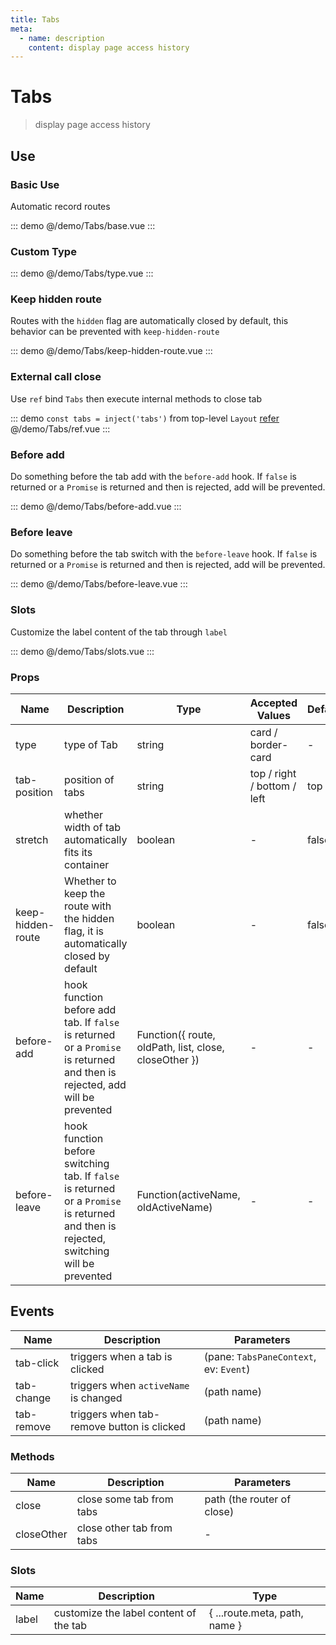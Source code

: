 ```yaml
---
title: Tabs
meta:
  - name: description
    content: display page access history
---
```


# Tabs

> display page access history

## Use

### Basic Use

Automatic record routes

::: demo
@/demo/Tabs/base.vue
:::

### Custom Type

::: demo
@/demo/Tabs/type.vue
:::

### Keep hidden route

Routes with the `hidden` flag are automatically closed by default, this behavior can be prevented with `keep-hidden-route`

::: demo
@/demo/Tabs/keep-hidden-route.vue
:::

### External call close

Use `ref` bind `Tabs` then execute internal methods to close tab

::: demo `const tabs = inject('tabs')` from top-level `Layout` [refer](https://github.com/tolking/element-pro-components/blob/master/docs/src/layout/Layout.vue)
@/demo/Tabs/ref.vue
:::

### Before add

Do something before the tab add with the `before-add` hook. If `false` is returned or a `Promise` is returned and then is rejected, add will be prevented.

::: demo
@/demo/Tabs/before-add.vue
:::

### Before leave

Do something before the tab switch with the `before-leave` hook. If `false` is returned or a `Promise` is returned and then is rejected, add will be prevented.

::: demo
@/demo/Tabs/before-leave.vue
:::

### Slots

Customize the label content of the tab through `label`

::: demo
@/demo/Tabs/slots.vue
:::

### Props

| Name              | Description                                                                                                                             | Type                                                  | Accepted Values             | Default |
| ----------------- | --------------------------------------------------------------------------------------------------------------------------------------- | ----------------------------------------------------- | --------------------------- | ------- |
| type              | type of Tab                                                                                                                             | string                                                | card / border-card          | -       |
| tab-position      | position of tabs                                                                                                                        | string                                                | top / right / bottom / left | top     |
| stretch           | whether width of tab automatically fits its container                                                                                   | boolean                                               | -                           | false   |
| keep-hidden-route | Whether to keep the route with the hidden flag, it is automatically closed by default                                                   | boolean                                               | -                           | false   |
| before-add        | hook function before add tab. If `false` is returned or a `Promise` is returned and then is rejected, add will be prevented             | Function({ route, oldPath, list, close, closeOther }) | -                           | -       |
| before-leave      | hook function before switching tab. If `false` is returned or a `Promise` is returned and then is rejected, switching will be prevented | Function(activeName, oldActiveName)                   | -                           | -       |

## Events

| Name       | Description                                | Parameters                             |
| ---------- | ------------------------------------------ | -------------------------------------- |
| tab-click  | triggers when a tab is clicked             | (pane: `TabsPaneContext`, ev: `Event`) |
| tab-change | triggers when `activeName` is changed      | (path name)                            |
| tab-remove | triggers when tab-remove button is clicked | (path name)                            |

### Methods

| Name       | Description               | Parameters                 |
| ---------- | ------------------------- | -------------------------- |
| close      | close some tab from tabs  | path (the router of close) |
| closeOther | close other tab from tabs | -                          |

### Slots

| Name  | Description                            | Type                          |
| ----- | -------------------------------------- | ----------------------------- |
| label | customize the label content of the tab | { ...route.meta, path, name } |
